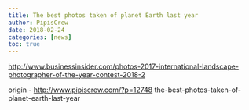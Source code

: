 ```yaml
---
title: The best photos taken of planet Earth last year
author: PipisCrew
date: 2018-02-24
categories: [news]
toc: true
---
```


http://www.businessinsider.com/photos-2017-international-landscape-photographer-of-the-year-contest-2018-2

origin - http://www.pipiscrew.com/?p=12748 the-best-photos-taken-of-planet-earth-last-year